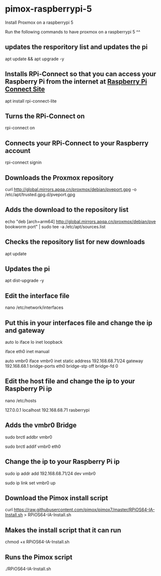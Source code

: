 # pimox-raspberrypi-5
Install Proxmox on a raspberrypi 5

Run the following commands to have proxmox on a raspberrypi 5 ^^

## updates the resporitory list and updates the pi
apt update && apt upgrade -y

## Installs RPi-Connect so that you can access your Raspberry Pi from the internet at [Raspberry Pi Connect Site](https://connect.raspberrypi.com)
apt install rpi-connect-lite

## Turns the RPi-Connect on
rpi-connect on

## Connects your RPi-Connect to your Raspberry account
rpi-connect signin

## Downloads the Proxmox repository
curl http://global.mirrors.apqa.cn/proxmox/debian/pveport.gpg -o /etc/apt/trusted.gpg.d/pveport.gpg

## Adds the download to the repository list
echo "deb [arch=arm64] http://global.mirrors.apqa.cn/proxmox/debian/pve bookworm port" | sudo tee -a /etc/apt/sources.list

## Checks the repository list for new downloads
apt update

## Updates the pi
apt dist-upgrade -y

## Edit the interface file
nano /etc/network/interfaces

## Put this in your interfaces file and change the ip and gateway
auto lo
iface lo inet loopback

iface eth0 inet manual

auto vmbr0
iface vmbr0 inet static
        address 192.168.68.71/24
        gateway 192.168.68.1
        bridge-ports eth0
        bridge-stp off
        bridge-fd 0

## Edit the host file and change the ip to your Raspberry Pi ip
nano /etc/hosts

127.0.0.1	localhost
192.168.68.71	rasberrypi

## Adds the vmbr0 Bridge
sudo brctl addbr vmbr0

sudo brctl addif vmbr0 eth0

## Change the ip to your Raspberry Pi ip
sudo ip addr add 192.168.68.71/24 dev vmbr0

sudo ip link set vmbr0 up

## Download the Pimox install script
curl https://raw.githubusercontent.com/pimox/pimox7/master/RPiOS64-IA-Install.sh > RPiOS64-IA-Install.sh

## Makes the install script that it can run
chmod +x RPiOS64-IA-Install.sh

## Runs the Pimox script
./RPiOS64-IA-Install.sh
